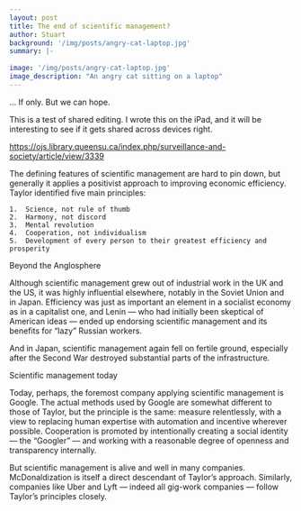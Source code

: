 ```yaml
---
layout: post
title: The end of scientific management?
author: Stuart
background: '/img/posts/angry-cat-laptop.jpg'
summary: |-
  
image: '/img/posts/angry-cat-laptop.jpg'
image_description: "An angry cat sitting on a laptop"
---
```


… If only. But we can hope.

This is a test of shared editing. I wrote this on the iPad, and it will be
interesting to see if it gets shared across devices right.

https://ojs.library.queensu.ca/index.php/surveillance-and-society/article/view/3339

The defining features of scientific management are hard to pin down, but generally 
it applies a positivist approach to improving economic efficiency. Taylor 
identified five main principles:

	1.	Science, not rule of thumb
	2.	Harmony, not discord
	3.	Mental revolution
	4.	Cooperation, not individualism
	5.	Development of every person to their greatest efficiency and prosperity

Beyond the Anglosphere

Although scientific management grew out of industrial work in the UK and the US, 
it was highly influential elsewhere, notably in the Soviet Union and in Japan. 
Efficiency was just as important an element in a socialist economy as in a 
capitalist one, and Lenin — who had initially been skeptical of American ideas — 
ended up endorsing scientific management and its benefits for “lazy” Russian 
workers.

And in Japan, scientific management again fell on fertile ground, especially after the Second War destroyed substantial parts of the infrastructure.

Scientific management today

Today, perhaps, the foremost company applying scientific management is Google. The 
actual methods used by Google are somewhat different to those of Taylor, but the 
principle is the same: measure relentlessly, with a view to replacing human 
expertise with automation and incentive wherever possible. Cooperation is promoted 
by intentionally creating a social identity — the “Googler” — and working with a 
reasonable degree of openness and transparency internally. 

But scientific management is alive and well in many companies. McDonaldization is 
itself a direct descendant of Taylor’s approach. Similarly, companies like Uber and 
Lyft — indeed all gig-work companies — follow Taylor’s principles closely.

